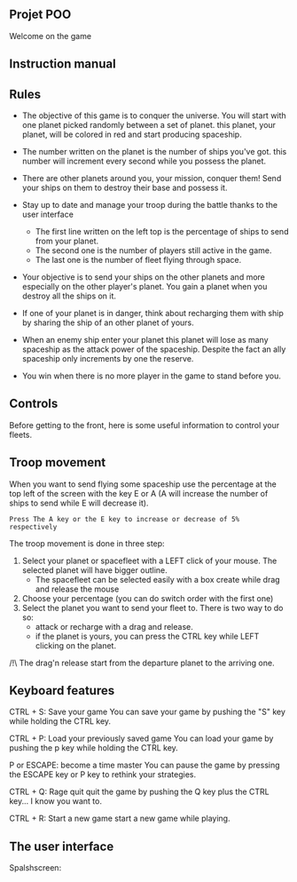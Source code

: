 Projet POO
-


Welcome on the game 

Instruction manual
--

 Rules 
--

- The objective of this game is to conquer the universe. You will start with one planet picked randomly between a set of planet. this planet, your planet, will be colored in red and start producing spaceship.

- The number written on the planet is the number of ships you've got. this number will increment every second while you possess the planet. 

- There are other planets around you, your mission, conquer them! Send your ships on them to destroy their base and possess it.

- Stay up to date and manage your troop during the battle thanks to the user interface
  - The first line written on the left top is the percentage of ships to send from your planet.
  - The second one is the number of players still active in the game.
  - The last one is the number of fleet flying through space. 

- Your objective is to send your ships on the other planets and more especially on the other player's planet. You gain a planet when you destroy all the ships on it.

- If one of your planet is in danger, think about recharging them with ship by sharing the ship of an other planet of yours. 

- When an enemy  ship enter your planet this planet will lose  as many spaceship as the attack  power of the spaceship. Despite the fact an ally spaceship only increments by one the reserve.

- You win when there is no more player in the game to stand before you.


Controls
--
Before getting to the  front, here is some useful information to control your fleets.

Troop movement
--
When you want to send flying some spaceship use the percentage at the top left of the screen with the key E or A (A will increase the number of ships to send while E will decrease it).
  
    Press The A key or the E key to increase or decrease of 5% respectively


The troop movement is done in three step:

 1. Select your planet or spacefleet with a LEFT click of your mouse. The selected planet will have bigger outline.
    - The spacefleet can be selected easily with a box create while drag and release the mouse
 2. Choose your percentage (you can do switch order with the first one)
 3. Select the planet you want to send your fleet to. There is two way to do so:
    -  attack or recharge with a drag and release.
    - if the planet is yours, you can press the CTRL key while LEFT clicking on the planet.

 /!\   The drag'n release start from the departure planet to the arriving one. 

Keyboard features
--
CTRL + S: Save your game
 You can save your game by pushing the "S" key while holding the CTRL key.

CTRL + P: Load your previously saved game
 You can load your game by pushing the p key while holding the CTRL key.

P or ESCAPE: become a time master
 You can pause the game by pressing the ESCAPE key or P key to rethink your strategies.

CTRL + Q: Rage quit
 quit the game by pushing the Q key plus the CTRL key... I know you want to.
 
CTRL + R: Start a new game
 start a new game while playing.
 
The user interface
-- 

Spalshscreen:

 
